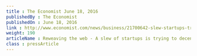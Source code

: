 ```yaml
---
title : The Economist June 18, 2016
publishedBy : The Economist
publishedOn : June 18, 2016
link : http://www.economist.com/news/business/21700642-slew-startups-trying-decentralise-online-world-reweaving-web/
weight: 190
articleName : Reweaving the web - A slew of startups is trying to decentralise the online world
class : pressArticle
---
```

